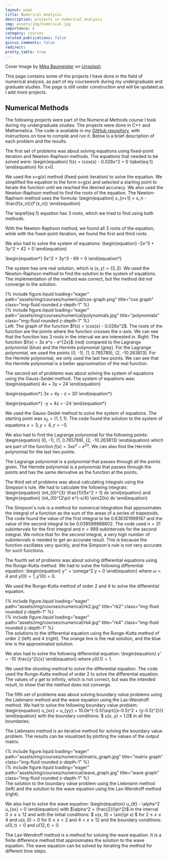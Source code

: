 ```yaml
---
layout: page
title: Numerical Analysis
description: projects in numerical analysis
img: assets/img/numerical.jpg 
importance: 4
category: courses
related_publications: false
giscus_comments: false
redirect:
pretty_table: true
---
```


Cover Image by <a href="https://unsplash.com/@kommumikation?utm_content=creditCopyText&utm_medium=referral&utm_source=unsplash">Mika Baumeister</a> on <a href="https://unsplash.com/photos/white-printing-paper-with-numbers-Wpnoqo2plFA?utm_content=creditCopyText&utm_medium=referral&utm_source=unsplash">Unsplash</a>


This page contains some of the projects I have done in the field of numerical analysis, as part of my coursework during my undergraduate and graduate studies. The page is still under construction and will be updated as I add more projects.

## Numerical Methods

The following projects were part of the Numerical Methods course I took during my undergraduate studies. The projects were done in C++ and Mathematica. The code is available in my [GitHub repository](https://github.com/johnkou97/numerical-analysis), with instructions on how to compile and run it. Below is a brief description of each problem and the results.

The first set of problems was about solving equations using fixed-point iteration and Newton-Raphson methods. The equations that needed to be solved were:
\begin{equation}
f(x) = \cos(x) - 0.026x^2 = 0
\label{eq:1}
\end{equation}
for x>0.

We used the x=g(x) method (fixed-point iteration) to solve the equation. We simplified the equation to the form x=g(x) and selected a starting point to iterate the function until we reached the desired accuracy. We also used the Newton-Raphson method to find the roots of the equation. The Newton-Raphson method uses the formula:
\begin{equation}
x_{n+1} = x_n - \frac{f(x_n)}{f'(x_n)}
\end{equation}

The \eqref{eq:1} equation has 3 roots, which we tried to find using both methods.

With the Newton-Raphson method, we found all 3 roots of the equation, while with the fixed-point iteration, we found the first and third roots.

We also had to solve the system of equations:
\begin{equation}
-2x^3 + 3y^2 + 42 = 0 
\end{equation}

\begin{equation*}
5x^2 + 3y^3 - 69 = 0
\end{equation*}

The system has one real solution, which is $(x, y) = (3, 2)$. We used the Newton-Raphson method to find the solution to the system of equations. The implementation of the method was correct, but the method did not converge to the solution.

<div class="row">
    <div class="col-sm mt-3 mt-md-0">
        {% include figure.liquid loading="eager" path="assets/img/courses/numerical/cos-graph.png" title="cos graph" class="img-fluid rounded z-depth-1" %}
    </div>
    <div class="col-sm mt-3 mt-md-0">
        {% include figure.liquid loading="eager" path="assets/img/courses/numerical/polynomials.jpg" title="polynomials" class="img-fluid rounded z-depth-1" %}
    </div>
</div>

<div class="caption">
    Left: The graph of the function $f(x) = \cos(x) - 0.026x^2$. The roots of the function are the points where the function crosses the x-axis. We can see that the function has 3 roots in the interval we are interested in. Right: The function $f(x) = 3x e^x - e^{2x}$ (red) compared to the Lagrange polynomial (blue) and the Hermite polynomial (grey). For the Lagrange polynomial, we used the points (0, -1), (1, 0.765789), (2, -10.263813). For the Hermite polynomial, we only used the last two points. We can see that the Hermite polynomial is a better approximation of the real function.
</div>

The second set of problems was about solving the system of equations using the Gauss-Seidel method. The system of equations was:
\begin{equation}
4x + 3y = 24 
\end{equation}

\begin{equation*}
3x + 4y - z = 30 
\end{equation*}

\begin{equation*}
-y + 4z = -24
\end{equation*}

We used the Gauss-Seidel method to solve the system of equations. The starting point was $x_0 = (1, 1, 1)$. The code found the solution to the system of equations $x = 3, y = 4, z = -5$.

We also had to find the Lagrange polynomial for the following points:
\begin{equation}
(0, -1), (1, 0.765789), (2, -10.263813)
\end{equation}
which are part of the function $f(x) = 3x e^x - e^{2x}$. We can also find the Hermite polynomial for the last two points.

The Lagrange polynomial is a polynomial that passes through all the points given. The Hermite polynomial is a polynomial that passes through the points and has the same derivative as the function at the points.

The third set of problems was about calculating integrals using the Simpson's rule. We had to calculate the following integrals:
\begin{equation}
\int_{0}^{3} \frac{1}{5x^2 + 1} dx
\end{equation}
and
\begin{equation}
\int_{0}^{2\pi} e^{-x/4} \sin(20x) dx
\end{equation}

The Simpson's rule is a method for numerical integration that approximates the integral of a function as the sum of the areas of a series of trapezoids. The code found the value of the first integral to be $0.636301999167$ and the value of the second integral to be $0.039599888602$. The code used $n = 31$ subintervals for the first integral and $n = 999$ subintervals for the second integral. We notice that for the second integral, a very high number of subintervals is needed to get an accurate result. This is because the function oscillates very quickly, and the Simpson's rule is not very accurate for such functions.

The fourth set of problems was about solving differential equations using the Runge-Kutta method. We had to solve the following differential equation:
\begin{equation}
y'' + \omega^2 y = 0
\end{equation}
where $\omega = 4$ and $y(0) = 1, y'(0) = 0$.

We used the Runge-Kutta method of order 2 and 4 to solve the differential equation. 

<div class="row">
    <div class="col-sm mt-3 mt-md-0">
        {% include figure.liquid loading="eager" path="assets/img/courses/numerical/rk2.jpg" title="rk2" class="img-fluid rounded z-depth-1" %}
    </div>
    <div class="col-sm mt-3 mt-md-0">
        {% include figure.liquid loading="eager" path="assets/img/courses/numerical/rk4.jpg" title="rk4" class="img-fluid rounded z-depth-1" %}
    </div> 
</div>
<div class="caption">
    The solutions to the differential equation using the Runge-Kutta method of order 2 (left) and 4 (right). The orange line is the real solution, and the blue line is the approximated solution.
</div>

We also had to solve the following differential equation:
\begin{equation}
y' = -10 \frac{y^2}{x}
\end{equation}
where $y(0.1) = 1$.

We used the shooting method to solve the differential equation. The code used the Runge-Kutta method of order 2 to solve the differential equation. The values of y get to infinity, which is not correct, but was the intended result, to show that the method does not converge.

The fifth set of problems was about solving boundary value problems using the Liebmann method and the wave equation using the Lax-Wendroff method. We had to solve the following boundary value problem:
\begin{equation}
u_{xx} + u_{yy} = 10.0e^{-0.5(\sqrt{(x-0.5)^2 + (y-0.5)^2})}
\end{equation}
with the boundary conditions: $ u(x, y) = 1.0$ in all the boundaries.

The Liebmann method is an iterative method for solving the boundary value problem. The results can be visualized by plotting the values of the output matrix.

<div class="row">
    <div class="col-sm mt-3 mt-md-0">
        {% include figure.liquid loading="eager" path="assets/img/courses/numerical/matrix_graph.jpg" title="matrix graph" class="img-fluid rounded z-depth-1" %}
    </div>
    <div class="col-sm mt-3 mt-md-0">
        {% include figure.liquid loading="eager" path="assets/img/courses/numerical/wave_graph.jpg" title="wave graph" class="img-fluid rounded z-depth-1" %}
    </div>
</div>
<div class="caption">
    The solution to the boundary value problem using the Liebmann method (left) and the solution to the wave equation using the Lax-Wendroff method (right).
</div>

We also had to solve the wave equation:
\begin{equation}
u_{tt} - \alpha^2 u_{xx} = 0
\end{equation}
with $\alpha^2 = \frac{2}{\pi^2}$ in the interval $0 \leq x \leq 12$ and with the initial conditions: $ u(x, 0) = \sin(\pi x) $ for $2 \leq x \leq 4$ and $u(x, 0) = 0$ for $0 \leq x < 2$ and $4 < x \leq 12$ and the boundary conditions: $u(0, t) = 0$ and $u(12, t) = 0$.

The Lax-Wendroff method is a method for solving the wave equation. It is a finite difference method that approximates the solution to the wave equation. The wave equation can be solved by iterating the method for different time steps.

